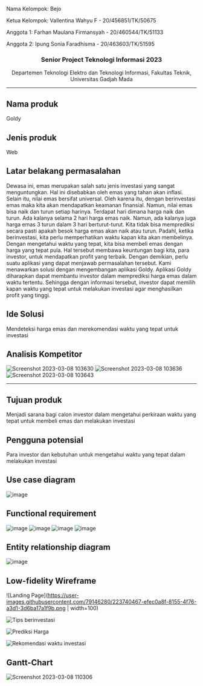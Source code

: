 <p>Nama Kelompok: Bejo</p>
<p>Ketua Kelompok: Vallentina Wahyu F - 20/456851/TK/50675</p>
<p>Anggota 1: Farhan Maulana Firmansyah - 20/460544/TK/51133</p>
<p>Anggota 2: Ipung Sonia Faradhisma - 20/463603/TK/51595</p>

<h3 align="center">Senior Project Teknologi Informasi 2023</h3>
<p align="center">Departemen Teknologi Elektro dan Teknologi Informasi, Fakultas Teknik, Universitas Gadjah Mada</p>

****

## Nama produk
Goldy
## Jenis produk
Web
## Latar belakang permasalahan
Dewasa ini, emas merupakan salah satu jenis investasi yang sangat menguntungkan. Hal ini disebabkan oleh emas yang tahan akan inflasi. Selain itu, nilai emas bersifat universal. Oleh karena itu, dengan berinvestasi emas maka kita akan mendapatkan keamanan finansial. Namun, nilai emas bisa naik dan turun setiap harinya. Terdapat hari dimana harga naik dan turun. Ada kalanya selama 2 hari harga emas naik. Namun, ada kalanya juga harga emas 3 turun dalam 3 hari berturut-turut. Kita tidak bisa memprediksi secara pasti apakah besok harga emas akan naik atau turun. Padahl, ketika berinvestasi, kita perlu memperhatikan waktu kapan kita akan membelinya. Dengan mengetahui waktu yang tepat, kita bisa membeli emas dengan harga yang tepat pula. Hal tersebut membawa keuntungan bagi kita, para investor, untuk mendapatkan profit yang terbaik. Dengan demikian, perlu suatu aplikasi yang dapat menjawab permasalahan tersebut. Kami menawarkan solusi dengan mengembangan aplikasi Goldy. Aplikasi Goldy diharapkan dapat membantu investor dalam memprediksi harga emas dalam waktu tertentu. Sehingga dengan informasi tersebut, investor dapat memilih kapan waktu yang tepat untuk melakukan investasi agar menghasilkan profit yang tinggi. 
## Ide Solusi
Mendeteksi harga emas dan merekomendasi waktu yang tepat untuk investasi
## Analisis Kompetitor
![Screenshot 2023-03-08 103630](https://user-images.githubusercontent.com/79226247/223613399-e900eda9-fadf-4655-9ae7-40709f591fc4.png)
![Screenshot 2023-03-08 103636](https://user-images.githubusercontent.com/79226247/223613408-2a40d9ea-f345-40de-9096-6b50f2102032.png)
![Screenshot 2023-03-08 103643](https://user-images.githubusercontent.com/79226247/223613418-bcb4ad06-db91-4d4c-a79a-24fe18839e5b.png)

****

## Tujuan produk
Menjadi sarana bagi calon investor dalam mengetahui perkiraan waktu yang tepat untuk membeli emas dan melakukan investasi
## Pengguna potensial
Para investor dan kebutuhan untuk mengetahui waktu yang tepat dalam melakukan investasi
## Use case diagram
![image](https://user-images.githubusercontent.com/79146280/223741348-88567d7a-175f-49b6-a759-b166f141f29a.png)
## Functional requirement
![image](https://user-images.githubusercontent.com/79146280/223836460-217ace2c-7625-4051-9e7c-f09087f08d33.png)
![image](https://user-images.githubusercontent.com/79146280/223836647-85b30d64-cf62-404b-b211-a4b640ab14b5.png)
![image](https://user-images.githubusercontent.com/79146280/223836815-d56d7982-ac6b-452a-aa52-94974db2db72.png)
![image](https://user-images.githubusercontent.com/79146280/223836912-faba546a-00e8-4491-ad99-44687cf523a3.png)

## Entity relationship diagram
![image](https://user-images.githubusercontent.com/79146280/223835993-7ca4870a-ddb3-4f23-a600-8a383b85bd61.png)

## Low-fidelity Wireframe
![Landing Page](https://user-images.githubusercontent.com/79146280/223740467-efec0a8f-8155-4f76-a3d1-3d6ba17a1f9b.png | width=100)

![Tips berinvestasi](https://user-images.githubusercontent.com/79146280/223740815-4eebb45b-e836-4677-8c2a-3907993b5f33.png)

![Prediksi Harga](https://user-images.githubusercontent.com/79146280/223740825-d60561b0-9938-4602-8de1-fc8b97eabc90.png)

![Rekomendasi waktu investasi](https://user-images.githubusercontent.com/79146280/223740830-00ac81f2-88c4-4231-bdd9-7f0f6d9fc5f2.png)

## Gantt-Chart
![Screenshot 2023-03-08 110306](https://user-images.githubusercontent.com/79226247/223616706-2dcc9fda-d3a7-4c9f-87f0-7c99690b071a.png)

